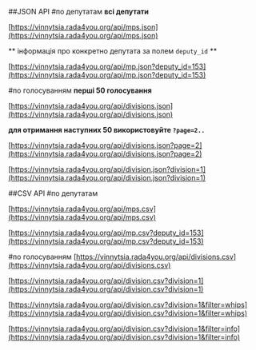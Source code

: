 ##JSON АРІ
#по депутатам
**всі депутати**

[https://vinnytsia.rada4you.org/api/mps.json](https://vinnytsia.rada4you.org/api/mps.json)

** інформація про конкретно депутата за полем `deputy_id` **
 
[https://vinnytsia.rada4you.org/api/mp.json?deputy_id=153](https://vinnytsia.rada4you.org/api/mp.json?deputy_id=153) 

#по голосуванням
**перші 50 голосування**

[https://vinnytsia.rada4you.org/api/divisions.json](https://vinnytsia.rada4you.org/api/divisions.json) 

**для отримання наступних 50 використовуйте `?page=2..`**

[https://vinnytsia.rada4you.org/api/divisions.json?page=2](https://vinnytsia.rada4you.org/api/divisions.json?page=2) 

[https://vinnytsia.rada4you.org/api/division.json?division=1](https://vinnytsia.rada4you.org/api/division.json?division=1)

##CSV АРІ
#по депутатам

[https://vinnytsia.rada4you.org/api/mps.csv](https://vinnytsia.rada4you.org/api/mps.csv)

[https://vinnytsia.rada4you.org/api/mp.csv?deputy_id=153](https://vinnytsia.rada4you.org/api/mp.csv?deputy_id=153)

#по голосуванням
[https://vinnytsia.rada4you.org/api/divisions.csv](https://vinnytsia.rada4you.org/api/divisions.csv)

[https://vinnytsia.rada4you.org/api/division.csv?division=1](https://vinnytsia.rada4you.org/api/division.csv?division=1)

[https://vinnytsia.rada4you.org/api/division.csv?division=1&filter=whips](https://vinnytsia.rada4you.org/api/division.csv?division=1&filter=whips)

[https://vinnytsia.rada4you.org/api/division.csv?division=1&filter=info](https://vinnytsia.rada4you.org/api/division.csv?division=1&filter=info)